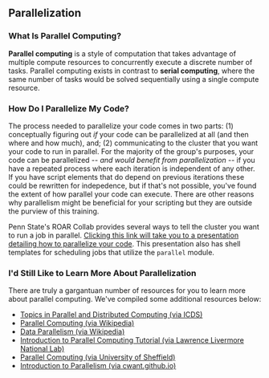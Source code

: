 ## Parallelization

### What Is Parallel Computing?
**Parallel computing** is a style of computation that takes advantage of multiple compute resources to concurrently execute a discrete number of tasks. Parallel computing exists in contrast to **serial computing**, where the same number of tasks would be solved sequentially using a single compute resource. 

[//]: # "Traditionally, software is written for serial computation. In a classical coding example, a single CPU (or **core**) would execute a single script line by line until it reaches the end of the program. There may be loops and conditional statements included in the script, but functionally its execution happens serially. This process is analogous to how electricity would flow through a circuit that operates in series: element-by-element, one before the next, until reaching the end of the circuit. A problem with this type of script execution comes from the inclusion of intra-script nested loops; each iteration of the loop happens one by one, even though the previous iteration of the loop might have no effect on the following iteration. Generally, this serialization/bottlenecking causes a massive slowdown in performance, especially if the dataset the script is processing is large. If it were possible to decentralize the nested loops and have each independent element run concurrently, we could expect a massive speedup in execution time."

[//]: # "This is the power of parallel computing. It utilizes the massive amount of compute resources granted by accessing additional cores to run independent loop iterations concurrently. The more cores you have access to, the greater performance you'll (generally) get. Accordingly, Penn State's ROAR Collab cluster is an ideal space for parallelization."

### How Do I Parallelize My Code?
The process needed to parallelize your code comes in two parts: (1) conceptually figuring out *if* your code can be parallelized at all (and then where and how much), and; (2) communicating to the cluster that you want your code to run in parallel. For the majority of the group's purposes, your code can be parallelized -- *and would benefit from parallelization* -- if you have a repeated process where each iteration is independent of any other. If you have script elements that do depend on previous iterations these could be rewritten for indepedence, but if that's not possible, you've found the extent of how parallel your code can execute. There are other reasons why parallelism might be beneficial for your scripting but they are outside the purview of this training.

Penn State's ROAR Collab provides several ways to tell the cluster you want to run a job in parallel.
[Clicking this link will take you to a presentation detailing how to parallelize your code](https://pennstateoffice365-my.sharepoint.com/:p:/r/personal/azh5924_psu_edu/Documents/Hadjimichael%20Group%20Materials/Training/Joining%20and%20Using%20the%20Cluster/ParallelizationTraining.pptx?d=w106ee2d33e3b43f6bbe8e7b56364f7b2&csf=1&web=1&e=b6Dnco). This presentation also has shell templates for scheduling jobs that utilize the `parallel` module. 

### I'd Still Like to Learn More About Parallelization
There are truly a gargantuan number of resources for you to learn more about parallel computing. We've compiled some additional resources below:
* [Topics in Parallel and Distributed Computing (via ICDS)](https://tcpp.cs.gsu.edu/curriculum/?q=cedr_book)
* [Parallel Computing (via Wikipedia)](https://en.wikipedia.org/wiki/Parallel_computing)
* [Data Parallelism (via Wikipedia)](https://en.wikipedia.org/wiki/Data_parallelism)
* [Introduction to Parallel Computing Tutorial (via Lawrence Livermore National Lab)](https://hpc.llnl.gov/documentation/tutorials/introduction-parallel-computing-tutorial)
* [Parallel Computing (via University of Sheffield)](https://docs.hpc.shef.ac.uk/en/latest/parallel/index.html#gsc.tab=0)
* [Introduction to Parallelism (via cwant.github.io)](https://cwant.github.io/hpc-beyond/21-introduction-to-parallelism/index.html)
